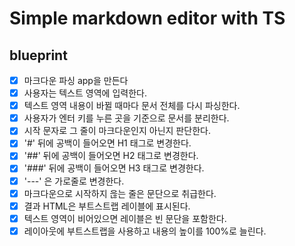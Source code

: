 # Simple markdown editor with TS

## blueprint

- [x] 마크다운 파싱 app을 만든다
- [x] 사용자는 텍스트 영역에 입력한다.
- [x] 텍스트 영역 내용이 바뀔 때마다 문서 전체를 다시 파싱한다.
- [x] 사용자가 엔터 키를 누른 곳을 기준으로 문서를 분리한다.
- [x] 시작 문자로 그 줄이 마크다운인지 아닌지 판단한다.
- [x] '#' 뒤에 공백이 들어오면 H1 태그로 변경한다.
- [x] '##' 뒤에 공백이 들어오면 H2 태그로 변경한다.
- [x] '###' 뒤에 공백이 들어오면 H3 태그로 변경한다.
- [x] '---' 은 가로줄로 변경한다.
- [x] 마크다운으로 시작하지 읂는 줄은 문단으로 취급한다.
- [x] 결과 HTML은 부트스트랩 레이블에 표시된다.
- [x] 텍스트 영역이 비어있으면 레이블은 빈 문단을 포함한다.
- [x] 레이아웃에 부트스트랩을 사용하고 내용의 높이를 100%로 늘린다.
